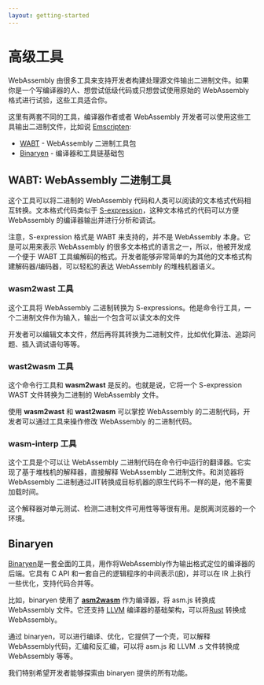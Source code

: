 ```yaml
---
layout: getting-started
---
```


# 高级工具

WebAssembly 由很多工具来支持开发者构建处理源文件输出二进制文件。如果你是一个写编译器的人、想尝试低级代码或只想尝试使用原始的 WebAssembly 格式进行试验，这些工具适合你。

这里有两套不同的工具，编译器作者或者 WebAssembly 开发者可以使用这些工具输出二进制文件，比如说 [Emscripten](http://kripken.github.io/emscripten-site/):

* [WABT](https://github.com/WebAssembly/wabt) - WebAssembly 二进制工具包
* [Binaryen](https://github.com/WebAssembly/binaryen) - 编译器和工具链基础包

## WABT: WebAssembly 二进制工具

这个工具可以将二进制的 WebAssembly 代码和人类可以阅读的文本格式代码相互转换。文本格式代码类似于 [S-expression](https://en.wikipedia.org/wiki/S-expression)，这种文本格式的代码可以方便 WebAssembly 的编译器输出并进行分析和调试。

注意，S-expression 格式是 WABT 来支持的，并不是 WebAssembly 本身。它是可以用来表示 WebAssembly 的很多文本格式的语言之一，所以，他被开发成一个便于 WABT 工具编解码的格式。开发者能够非常简单的为其他的文本格式构建解码器/编码器，可以轻松的表达 WebAssembly 的堆栈机器语义。

### wasm2wast 工具

这个工具将 WebAssembly 二进制转换为 S-expressions。他是命令行工具，一个二进制文件作为输入，输出一个包含可以读文本的文件

开发者可以编辑文本文件，然后再将其转换为二进制文件，比如优化算法、追踪问题、插入调试语句等等。

### wast2wasm 工具

这个命令行工具和 **wasm2wast** 是反的。也就是说，它将一个 S-expression WAST 文件转换为二进制的 WebAssembly 文件。


使用 **wasm2wast** 和 **wast2wasm** 可以掌控 WebAssembly 的二进制代码，开发者可以通过工具来操作修改 WebAssembly 的二进制代码。

### wasm-interp 工具

这个工具是个可以让 WebAssembly 二进制代码在命令行中运行的翻译器。它实现了基于堆栈机的解释器，直接解释 WebAssembly 二进制文件。和浏览器将 WebAssembly 二进制通过JIT转换成目标机器的原生代码不一样的是，他不需要加载时间。

这个解释器对单元测试、检测二进制文件可用性等等很有用。是脱离浏览器的一个环境。

## Binaryen

[Binaryen](https://github.com/WebAssembly/binaryen)是一套全面的工具，用作将WebAssembly作为输出格式定位的编译器的后端。它具有 C API 和一套自己的逻辑程序的中间表示([IR](https://en.wikipedia.org/wiki/Intermediate_representation))，并可以在 IR 上执行一些优化，支持代码合并等。

比如，binaryen 使用了 **[asm2wasm](https://github.com/WebAssembly/binaryen/blob/master/src/asm2wasm.h)** 作为编译器，将 asm.js 转换成 WebAssembly 文件。它还支持 [LLVM](http://llvm.org/) 编译器的基础架构，可以将[Rust](https://www.rust-lang.org/en-US/) 转换成 WebAssembly。


通过 binaryen，可以进行编译、优化，它提供了一个壳，可以解释 WebAssembly代码，汇编和反汇编，可以将 asm.js 和 LLVM .s 文件转换成 WebAssembly 等等。


我们特别希望开发者能够探索由 binaryen 提供的所有功能。

